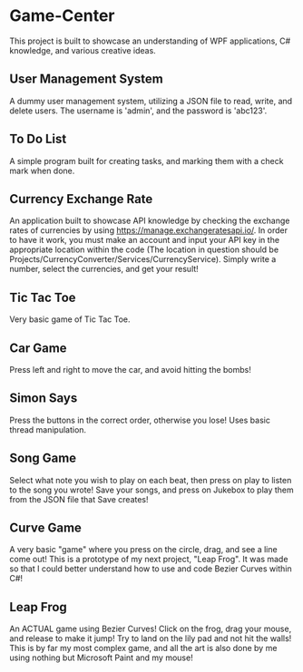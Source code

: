 # Game-Center
This project is built to showcase an understanding of WPF applications, C# knowledge, and various creative ideas.

## User Management System
A dummy user management system, utilizing a JSON file to read, write, and delete users. The username is 'admin', and the password is 'abc123'. 

## To Do List
A simple program built for creating tasks, and marking them with a check mark when done.

## Currency Exchange Rate
An application built to showcase API knowledge by checking the exchange rates of currencies by using https://manage.exchangeratesapi.io/. 
In order to have it work, you must make an account and input your API key in the appropriate location within the code (The location 
in question should be Projects/CurrencyConverter/Services/CurrencyService). Simply write a number, select the currencies, and get your result!

## Tic Tac Toe
Very basic game of Tic Tac Toe.

## Car Game
Press left and right to move the car, and avoid hitting the bombs!

## Simon Says
Press the buttons in the correct order, otherwise you lose!
Uses basic thread manipulation.

## Song Game
Select what note you wish to play on each beat, then press on play to listen to the song you wrote! Save your songs, and press on Jukebox to 
play them from the JSON file that Save creates!

## Curve Game
A very basic "game" where you press on the circle, drag, and see a line come out!
This is a prototype of my next project, "Leap Frog". It was made so that I could better understand how to use and code Bezier Curves within C#!

## Leap Frog
An ACTUAL game using Bezier Curves! Click on the frog, drag your mouse, and release to make it jump! Try to land on the lily pad and not hit the walls!
This is by far my most complex game, and all the art is also done by me using nothing but Microsoft Paint and my mouse!
